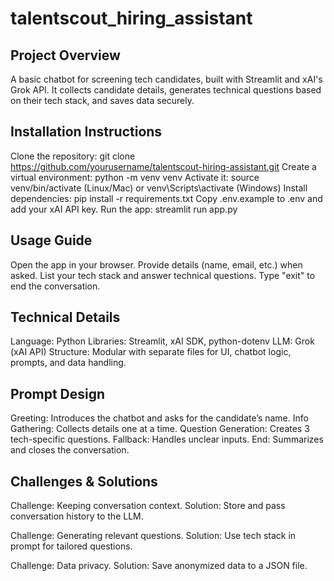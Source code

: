 # talentscout_hiring_assistant
## Project Overview
A basic chatbot for screening tech candidates, built with Streamlit and xAI's Grok API. It collects candidate details, generates technical questions based on their tech stack, and saves data securely.

## Installation Instructions

Clone the repository: git clone https://github.com/yourusername/talentscout-hiring-assistant.git
Create a virtual environment: python -m venv venv
Activate it: source venv/bin/activate (Linux/Mac) or venv\Scripts\activate (Windows)
Install dependencies: pip install -r requirements.txt
Copy .env.example to .env and add your xAI API key.
Run the app: streamlit run app.py

## Usage Guide

Open the app in your browser.
Provide details (name, email, etc.) when asked.
List your tech stack and answer technical questions.
Type "exit" to end the conversation.

## Technical Details

Language: Python
Libraries: Streamlit, xAI SDK, python-dotenv
LLM: Grok (xAI API)
Structure: Modular with separate files for UI, chatbot logic, prompts, and data handling.

## Prompt Design

Greeting: Introduces the chatbot and asks for the candidate’s name.
Info Gathering: Collects details one at a time.
Question Generation: Creates 3 tech-specific questions.
Fallback: Handles unclear inputs.
End: Summarizes and closes the conversation.

## Challenges & Solutions

Challenge: Keeping conversation context.
Solution: Store and pass conversation history to the LLM.


Challenge: Generating relevant questions.
Solution: Use tech stack in prompt for tailored questions.


Challenge: Data privacy.
Solution: Save anonymized data to a JSON file.

